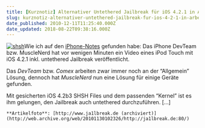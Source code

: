 ```yaml
---
title: [Kurznotiz] Alternativer Untethered Jailbreak für iOS 4.2.1 in Arbeit
slug: kurznotiz-alternativer-untethered-jailbreak-fur-ios-4-2-1-in-arbeit
date_published: 2010-12-11T11:25:40.000Z
date_updated: 2018-08-22T09:38:16.000Z
---
```


[![shsh](//picdump.thafaker.de/2010/12/shsh-150x150.png)](http://picdump.thafaker.de/2010/12/shsh.png)Wie ich auf den [iPhone-Notes](http://www.iphone-notes.de/2010/12/08/alternativer-untethered-jailbreak-fur-ios-4-2-1-in-arbeit/?utm_source=feedburner&amp;utm_medium=feed&amp;utm_campaign=Feed%3A+Iphone-notesde+%28iPhone-notes.de%29) gefunden habe: Das iPhone DevTeam bzw. MuscleNerd hat vor wenigen Minuten ein Video  eines iPod Touch mit iOS 4.2.1 inkl. untethered Jailbreak  veröffentlicht.

Das *DevTeam* bzw. *Comex* arbeiten zwar immer noch an der “Allgemein”  Lösung, dennoch hat *MuscleNerd* nun eine Lösung für einige Geräte  gefunden.

Mit gesicherten iOS 4.2b3 SHSH Files und dem passenden “Kernel” ist  es ihm gelungen, den Jailbreak auch untethered durchzuführen. [...]

`**Artikelfoto**: [http://www.ja1lbreak.de (archiviert)](http://web.archive.org/web/20101130102326/http://ja1lbreak.de:80/)`
